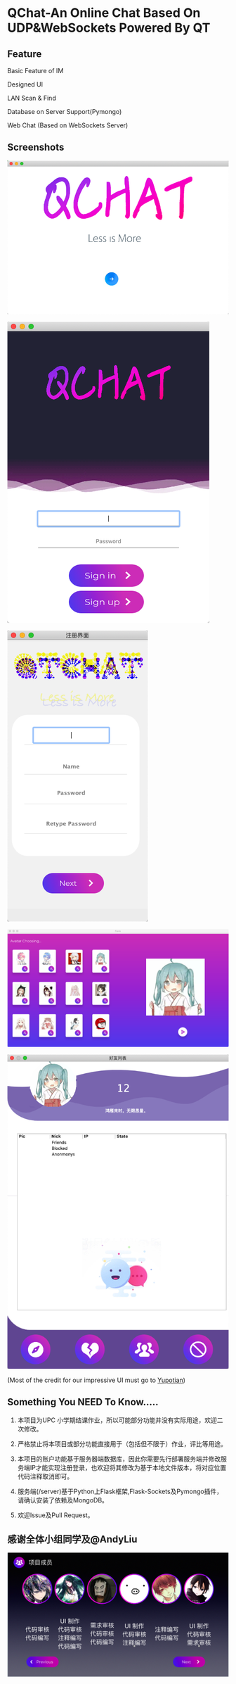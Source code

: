 # QChat-An Online Chat Based On UDP&WebSockets Powered By QT
## Feature
Basic Feature of IM

Designed UI

LAN Scan & Find

Database on Server Support(Pymongo)

Web Chat (Based on WebSockets Server)

## Screenshots
![](README/53ACD6E0-0472-420B-946B-15CEDE6D4033%202.png)

![](README/825832A6-C382-4756-B6F6-4BCB18C60C0A%202.png)

![](README/F8E50FED-81F6-4709-8231-464930813F40%202.png)

![](README/FE90AA8A-2DF4-4867-835B-C852A53228D4%202.png)

![](README/01B83BA9-7C4E-41D7-8AD6-6C0FCCB123C0%202.png)

(Most of the credit for our impressive UI must go to [Yupotian](https://github.com/yupotian))

## Something You NEED To Know…..
1. 本项目为UPC 小学期结课作业，所以可能部分功能并没有实际用途，欢迎二次修改。

2. 严格禁止将本项目或部分功能直接用于（包括但不限于）作业，评比等用途。

3. 本项目的账户功能基于服务器端数据库，因此你需要先行部署服务端并修改服务端IP才能实现注册登录，也欢迎将其修改为基于本地文件版本，将对应位置代码注释取消即可。

4. 服务端(/server)基于Python上Flask框架,Flask-Sockets及Pymongo插件，请确认安装了依赖及MongoDB。

5. 欢迎Issue及Pull Request。
## 感谢全体小组同学及@AndyLiu

![](README/B4791DDB-9585-4EF3-B497-8D759455461B.png)